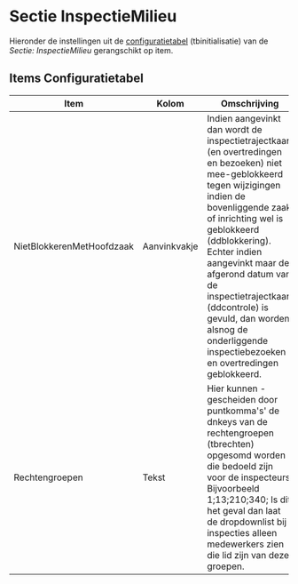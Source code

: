 # Sectie InspectieMilieu

Hieronder de instellingen uit de [configuratietabel](/docs/instellen_inrichten/configuratie.md) (tbinitialisatie) van de _Sectie: InspectieMilieu_ gerangschikt op item.

## Items Configuratietabel

| Item                      | Kolom        | Omschrijving                                                              |
|---------------------------|--------------|---------------------------------------------------------------------------|
| NietBlokkerenMetHoofdzaak | Aanvinkvakje | Indien aangevinkt dan wordt de inspectietrajectkaart (en overtredingen en bezoeken) niet mee-geblokkeerd tegen wijzigingen indien de bovenliggende zaak of inrichting wel is geblokkeerd (ddblokkering). Echter indien aangevinkt maar de afgerond datum van de inspectietrajectkaart (ddcontrole) is gevuld, dan worden alsnog de onderliggende inspectiebezoeken en overtredingen geblokkeerd. |
| Rechtengroepen            | Tekst        | Hier kunnen - gescheiden door puntkomma's' de dnkeys van de rechtengroepen (tbrechten) opgesomd worden die bedoeld zijn voor de inspecteurs. Bijvoorbeeld 1;13;210;340; Is dit het geval dan laat de dropdownlist bij inspecties alleen medewerkers zien die lid zijn van deze groepen. |
